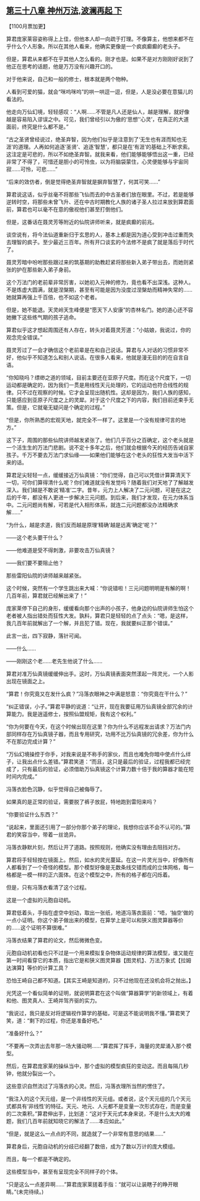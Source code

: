 ## [第三十八章 神州万法,波澜再起 下](https://www.xxbiquge.com/11_11207/9075600.html)
<!--go-->

  【1100月票加更】

  算君庞家莱容姿称得上上佳，但他本人却一向疏于打理。不像算主，他想来都不在乎什么个人形象。所以在其他人看来，他确实更像是一个疯疯癫癫的老头子。

  但是，算君从来都不在乎其他人怎么看的。刚才也是。如果不是对方刚刚好说到了他正在思考的话题，他是万万没有兴趣开口的。

  对于他来说，自己和一般的修士，根本就是两个物种。

  人看到可爱的猫，就会“咪呜咪呜”的哄一哄逗一逗，但是，人是没必要在意猫儿的看法的。

  他走向万仙幻境，轻轻感叹：“人啊……不管是凡人还是仙人，越是理解，就好像越是容易陷入谬误之中。可见，我们曾经引以为傲的‘思想’‘心灵’，在真正的大道面前，终究是什么都不是。”

  “古之圣贤曾经说过，绝圣弃智，因为他们似乎是注意到了‘无生也有涯而知也无涯’的道理。人再如何追逐‘圣贤’、追逐‘智慧’，都只是在‘有涯’的基础上不断求索。这注定是可悲的，所以不如绝圣弃智。就我来看，他们能够能够悟出这一重，已经非常了不得了，可惜还是胆小的可怜虫，以为将脑袋蒙住，心灵便能够与宇宙同寂……可怜，可悲……”

  “后来的效仿者，倒是觉得绝圣弃智就是摒弃智慧了，何其可笑……”

  算君说这话，似乎丝毫不将那些飞仙而去的中古圣者们放在眼里。不过，若是能够逆转时空，将那些未曾飞升、还在中古时期教化人族的诸子圣人拉过来放到算君面前，算君也可以毫不在意的傲视他们甚至打倒他们。

  但是，这番话在聂灵芳等附近的仙院讲师听来，就是疯癫的前兆。

  谈空说有，将今法仙道重新归于玄思的人，基本上都是因为道心受到冲击过重而失去理智的疯子。至少最近三百年。所有开口谈玄的今法修不是疯了就是落后于时代了。

  聂灵芳暗中吩咐那些跟过来的筑基期的助教赶紧将那些新入弟子带出去，而她则紧张的护在那些新入弟子身前。

  这个万法门的老前辈非常厉害，以她初入元神的修为，竟也看不出深浅。这种人。不是炼虚大圆满，就是涅槃期，甚至有可能是因为没度过涅槃劫而精神失常的……她就算再强上千百倍，也不如这个老者。

  但是，她不能退。天灵岭天生峰便是“愿天下人安康”的杏林名门。她的道心还不容她撇下这些练气期的孩子逃命。

  算君似乎这才想起周围还有人存在，转头对着聂灵芳道：“小姑娘，我说过，你的观念完全错误。”

  聂灵芳过了一会才确信这个老前辈是在和自己说话。算君与人对话的习惯非常不好，他似乎不知道怎么和别人说话。在很多人看来，他就是漫无目的的在自言自语。

  “你知晓吗？缥缈之道的领域，目前主要还在亚原子尺度。而在这个尺度下，一切运动都是确定的，因为我们一贯是用线性天元处理的，它的运动也符合线性的规律。只不过在观察的时候。它才会呈现出随机性。这却是因为，我们人族的感知，只能感应到亚原子尺度之上的灵犀。对于这个尺度之下的内容，我们目前还束手无策。但是，它就毫无疑问是个确定的过程。”

  “但是，你所熟悉的宏观天地，就完全不一样了。这里是一个没有规律可言的地方。”

  这下子，周围的那些仙院讲师越发紧张了。他们几乎百分之百确定，这个老头就是一个活生生的万法门悲剧。说不定十多年之后，他们就会根据今天的经历告诫自家孩子。千万不要去万法门求仙缘——如果他们能够在这个老头的狂性大发当中活下来的话。

  算君足尖轻轻一点，缓缓接近万仙真镜：“你们觉得，自己可以凭借计算算清天下一切，可你们算得清什么呢？你们难道就没有发觉吗？随着我们对天地了了解越发深入。我们越是不敢说‘精准’二字。昔年，元力上人解决了二元问题，可是在这之后的千年，都没有人更进一步解决三元问题。到后来，我们才发现，在元力体系当中。二元问题尚有解，可若是代入相形体系，就连二元问题都没办法精确求解……”

  “为什么，越是求道，我们反而越是原理‘精确’越是远离‘确定’呢？”

  ——这个老头要干什么？

  ——他难道是受不得刺激，非要攻击万仙真镜？

  ——我们要不要阻止他？

  那些雷阳仙院的讲师越来越紧张。

  这个时候，突然有一个学生跳出来大喊：“你说错啦！三元问题明明是有解的啊！几百年前，算君就已经解出来了！”

  庞家莱停下自己的身形，缓缓看向那个出声的小孩子，他身边的仙院讲师生怕这个老者被人指出错处而狂性大发。孰料，算君只是轻轻的点了点头：“嗯，是这样，我几百年前就解出了一个解，并且犯了错。现在，我就要纠正那个错误。”

  此言一出，四下寂静，落针可闻。

  ——什么……

  ——刚刚这个老……老先生他说了什么……

  算君对准万仙真镜缓缓伸出手。这时，万仙真镜表面突然漾起一阵灵光，一个人影出现在镜面之上。

  “算君！你究竟又在发什么疯？”冯落衣眼神之中满是怒意：“你究竟在干什么？”

  “纠正错误，小子。”算君平静的说道：“让开，现在我要征用万仙真镜全部冗余的计算能力。我是逍遥修士，按照仙盟规矩，我有这个权利。”

  “你为何要在今天，在这个时候出现在这里？你为什么不远程发出请求？万法门内部同样存在万仙真镜子器，而且专用研究，功用不比万仙真镜的冗余差，你为什么不在那边完成计算？”

  “万仙幻境操控于你手，对我来说是不称手的家伙，而且也难免你暗中使点什么绊子，让我出点什么差错。”算君笑道：“而且，这只是最后的验证，过程我都已经完成了，只有最后的验证，必须借助万仙真镜这个计算力数十倍于我的算器才能在短时间内完成。”

  冯落衣脸色沉静，似乎觉得自己被侮辱了。

  如果真的是正常的验证，需要脱了裤子放屁，特地跑到雷阳来吗？

  “你要验证什么东西？”

  “说起来，里面还引用了一部分你那个弟子的理论，我想你应该不会不认可的。”算君的笑容当中，带着一丝诡异。

  冯落衣静默片刻，然后让开了道路。按照规则，他确实没有理由去阻挡对方。

  算君将手轻轻按在镜面上。然后，如水的灵光蔓延。在这一片灵光当中，好像所有人都看到了一个奇怪的模型。那个模型好像是无数条线交错而成的立体网格，每一格都是一模一样的正六面体。在这个模型之中，所有的格子都在闪烁着。

  但是，只有冯落衣看清了这个过程。

  这是一个虚拟的元胞自动机。

  算君低着头，手指在虚空中划动，取出一张纸，地道冯落衣面前：“唔，‘抽空’做的一点小证明。你这个弟子做出来的模型，在算学上是可以和狭义图灵算器等价的……这个证明不算很难。”

  冯落衣结果了算君的论文，然后微微色变。

  元胞自动机初看也只不过是一个用来模拟复杂物体运动规律的算法模型，谁又能在第一时间看穿它的本质，指出它是和狭义图灵算器【图灵机】、万法万象式【拉姆达演算】等价的计算工具？

  恐怕王崎自己都不知道。【其实王崎是知道的，只不过他现在还没机会将之抛出。】

  光凭这一个看似简单的证明，就说明算君在这个叫做“算器算学”的新领域上，有着和他、图灵真人、王崎并驾齐驱的实力。

  “我说过，我只是反对将逻辑视作算学的基础，可是这不能说明我不懂。”算君笑了笑，道：“剩下的过程，你还是准备好吧。”

  “准备好什么？”

  “不要再一次弄出去年那一场大骚动啊……”算君挥了挥手，海量的灵犀涌入那个模型。

  然后，在算君庞家莱的操纵当中，那个虚拟的模型疯狂的变动这。而且每隔几秒钟，他就分裂出一个。

  这些意识自然流过了冯落衣的心灵。然后，冯落衣理所当然的愣住了。

  “我注入的这个天元组，是一个非线性的天元组。或者说，这个天元组的几个天元式都具有‘非线性’的特征。天元、地元、人元都不是变量一次形式存在，而是变量的二次乘积。”算君伸出手，比划道：“这对于天元式本身来说，不是什么太大的难题，我们几百年前就知晓它的解法了……本应如此。”

  “但是，就是这么一点点的不同，就造就了一个非常有意思的结果……”

  算君身后，元胞自动机的分歧已经翻了数倍，成为了数以万计的庞大模组。

  而且，每一个都是不确定的。

  这些模型当中，甚至有呈现完全不同样子的个体。

  “只是这么一点差异啊……”算君庞家莱搓着手指：“就可以让装瞎子的睁开眼睛。”(未完待续。)<!--over-->
